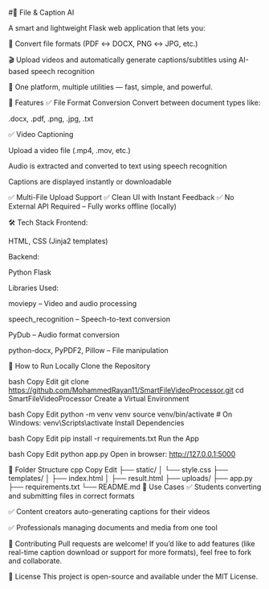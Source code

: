 #📁 File & Caption AI

A smart and lightweight Flask web application that lets you:

🔄 Convert file formats (PDF ↔️ DOCX, PNG ↔️ JPG, etc.)

🎬 Upload videos and automatically generate captions/subtitles using AI-based speech recognition

🚀 One platform, multiple utilities — fast, simple, and powerful.

🌟 Features
✅ File Format Conversion
Convert between document types like:

.docx, .pdf, .png, .jpg, .txt

✅ Video Captioning

Upload a video file (.mp4, .mov, etc.)

Audio is extracted and converted to text using speech recognition

Captions are displayed instantly or downloadable

✅ Multi-File Upload Support
✅ Clean UI with Instant Feedback
✅ No External API Required – Fully works offline (locally)

🛠️ Tech Stack
Frontend:

HTML, CSS (Jinja2 templates)

Backend:

Python Flask

Libraries Used:

moviepy – Video and audio processing

speech_recognition – Speech-to-text conversion

PyDub – Audio format conversion

python-docx, PyPDF2, Pillow – File manipulation

🚀 How to Run Locally
Clone the Repository

bash
Copy
Edit
git clone https://github.com/MohammedRayan11/SmartFileVideoProcessor.git
cd SmartFileVideoProcessor
Create a Virtual Environment

bash
Copy
Edit
python -m venv venv
source venv/bin/activate  # On Windows: venv\Scripts\activate
Install Dependencies

bash
Copy
Edit
pip install -r requirements.txt
Run the App

bash
Copy
Edit
python app.py
Open in browser:
http://127.0.0.1:5000

📂 Folder Structure
cpp
Copy
Edit
├── static/
│   └── style.css
├── templates/
│   ├── index.html
│   ├── result.html
├── uploads/
├── app.py
├── requirements.txt
└── README.md
🎯 Use Cases
✅ Students converting and submitting files in correct formats

✅ Content creators auto-generating captions for their videos

✅ Professionals managing documents and media from one tool

🤝 Contributing
Pull requests are welcome! If you’d like to add features (like real-time caption download or support for more formats), feel free to fork and collaborate.

📄 License
This project is open-source and available under the MIT License.
